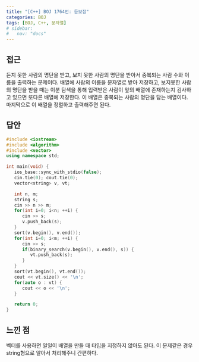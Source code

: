 ```yaml
---
title: "[C++] BOJ 1764번: 듣보잡"
categories: BOJ
tags: [BOJ, C++, 문자열]
# sidebar:
#   nav: "docs"
---
```


## 접근

듣지 못한 사람의 명단을 받고, 보지 못한 사람의 명단을 받아서 중복되는 사람 수와 이름을 출력하는 문제이다. 배열에 사람의 이름을 문자열로 받아 저장하고, 보지못한 사람의 명단을 받을 때는 이분 탐색을 통해 입력받은 사람이 앞의 배열에 존재하는지 검사하고 있으면 또다른 배열에 저장한다. 이 배열은 중복되는 사람의 명단을 담는 배열이다. 마지막으로 이 배열을 정렬하고 출력해주면 된다.

## 답안

```cpp
#include <iostream>
#include <algorithm>
#include <vector>
using namespace std;

int main(void) {
   ios_base::sync_with_stdio(false);
   cin.tie(0); cout.tie(0);
   vector<string> v, vt;

   int n, m;
   string s;
   cin >> n >> m;
   for(int i=0; i<n; ++i) {
      cin >> s;
      v.push_back(s);
   }
   sort(v.begin(), v.end());
   for(int i=0; i<m; ++i) {
      cin >> s;
      if(binary_search(v.begin(), v.end(), s)) {
         vt.push_back(s);
      }
   }
   sort(vt.begin(), vt.end());
   cout << vt.size() << '\n';
   for(auto o : vt) {
      cout << o << '\n';
   }

   return 0;
}
```

## 느낀 점

벡터를 사용하면 일일이 배열을 만들 때 타입을 지정하지 않아도 된다. 이 문제같은 경우 string형으로 알아서 처리해주니 간편하다.